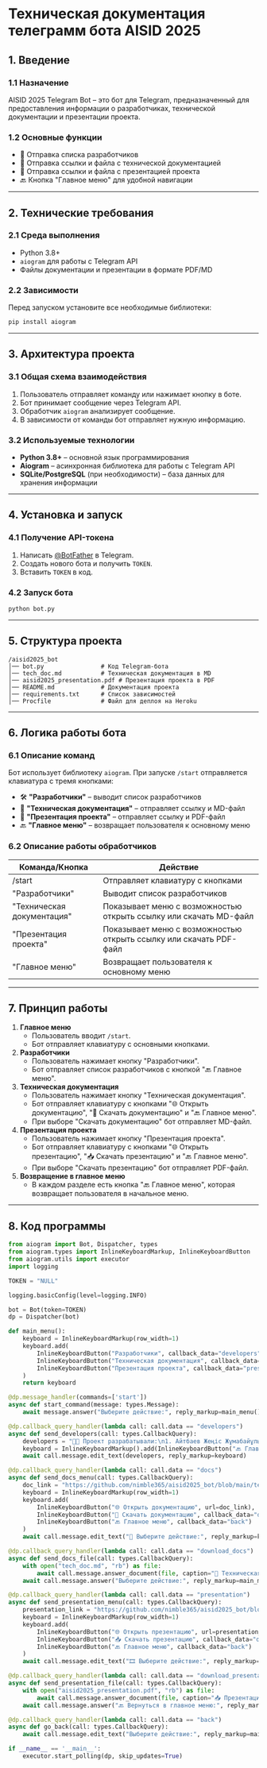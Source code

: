 # Техническая документация телеграмм бота AISID 2025

## 1. Введение

### 1.1 Назначение

AISID 2025 Telegram Bot – это бот для Telegram, предназначенный для предоставления информации о разработчиках, технической документации и презентации проекта.

### 1.2 Основные функции

- 📌 Отправка списка разработчиков
- 📄 Отправка ссылки и файла с технической документацией
- 🎥 Отправка ссылки и файла с презентацией проекта
- 🔙 Кнопка "Главное меню" для удобной навигации

---

## 2. Технические требования

### 2.1 Среда выполнения

- Python 3.8+
- `aiogram` для работы с Telegram API
- Файлы документации и презентации в формате PDF/MD

### 2.2 Зависимости

Перед запуском установите все необходимые библиотеки:

```bash
pip install aiogram
```

---

## 3. Архитектура проекта

### 3.1 Общая схема взаимодействия

1. Пользователь отправляет команду или нажимает кнопку в боте.
2. Бот принимает сообщение через Telegram API.
3. Обработчик `aiogram` анализирует сообщение.
4. В зависимости от команды бот отправляет нужную информацию.

### 3.2 Используемые технологии

- **Python 3.8+** – основной язык программирования
- **Aiogram** – асинхронная библиотека для работы с Telegram API
- **SQLite/PostgreSQL** (при необходимости) – база данных для хранения информации

---

## 4. Установка и запуск

### 4.1 Получение API-токена

1. Написать [@BotFather](https://t.me/BotFather) в Telegram.
2. Создать нового бота и получить `TOKEN`.
3. Вставить `TOKEN` в код.

### 4.2 Запуск бота

```bash
python bot.py
```

---

## 5. Структура проекта

```
/aisid2025_bot
│── bot.py                # Код Telegram-бота
│── tech_doc.md           # Техническая документация в MD
│── aisid2025_presentation.pdf # Презентация проекта в PDF
│── README.md             # Документация проекта
│── requirements.txt      # Список зависимостей
│── Procfile              # Файл для деплоя на Heroku
```

---

## 6. Логика работы бота

### 6.1 Описание команд

Бот использует библиотеку `aiogram`. При запуске `/start` отправляется клавиатура с тремя кнопками:

- 🛠 **"Разработчики"** – выводит список разработчиков
- 📄 **"Техническая документация"** – отправляет ссылку и MD-файл
- 🎥 **"Презентация проекта"** – отправляет ссылку и PDF-файл
- 🔙 **"Главное меню"** – возвращает пользователя к основному меню

### 6.2 Описание работы обработчиков

| Команда/Кнопка             | Действие                                                           |
| -------------------------- | ------------------------------------------------------------------ |
| /start                     | Отправляет клавиатуру с кнопками                                   |
| "Разработчики"             | Выводит список разработчиков                                       |
| "Техническая документация" | Показывает меню с возможностью открыть ссылку или скачать MD-файл  |
| "Презентация проекта"      | Показывает меню с возможностью открыть ссылку или скачать PDF-файл |
| "Главное меню"             | Возвращает пользователя к основному меню                           |

---

## 7. Принцип работы

1. **Главное меню**
   - Пользователь вводит `/start`.
   - Бот отправляет клавиатуру с основными кнопками.
2. **Разработчики**
   - Пользователь нажимает кнопку "Разработчики".
   - Бот отправляет список разработчиков с кнопкой "🔙 Главное меню".
3. **Техническая документация**
   - Пользователь нажимает кнопку "Техническая документация".
   - Бот отправляет клавиатуру с кнопками "🌐 Открыть документацию", "📄 Скачать документацию" и "🔙 Главное меню".
   - При выборе "Скачать документацию" бот отправляет MD-файл.
4. **Презентация проекта**
   - Пользователь нажимает кнопку "Презентация проекта".
   - Бот отправляет клавиатуру с кнопками "🌐 Открыть презентацию", "📥 Скачать презентацию" и "🔙 Главное меню".
   - При выборе "Скачать презентацию" бот отправляет PDF-файл.
5. **Возвращение в главное меню**
   - В каждом разделе есть кнопка "🔙 Главное меню", которая возвращает пользователя в начальное меню.

---

## 8. Код программы

```python
from aiogram import Bot, Dispatcher, types
from aiogram.types import InlineKeyboardMarkup, InlineKeyboardButton
from aiogram.utils import executor
import logging

TOKEN = "NULL"

logging.basicConfig(level=logging.INFO)

bot = Bot(token=TOKEN)
dp = Dispatcher(bot)

def main_menu():
    keyboard = InlineKeyboardMarkup(row_width=1)
    keyboard.add(
        InlineKeyboardButton("Разработчики", callback_data="developers"),
        InlineKeyboardButton("Техническая документация", callback_data="docs"),
        InlineKeyboardButton("Презентация проекта", callback_data="presentation")
    )
    return keyboard

@dp.message_handler(commands=['start'])
async def start_command(message: types.Message):
    await message.answer("Выберите действие:", reply_markup=main_menu())

@dp.callback_query_handler(lambda call: call.data == "developers")
async def send_developers(call: types.CallbackQuery):
    developers = "👨‍💻 Проект разрабатывали:\n1. Айтбаев Жеңіс Жұмабайұлы\n2. Сундет Сумая Байжанқызы"
    keyboard = InlineKeyboardMarkup().add(InlineKeyboardButton("🔙 Главное меню", callback_data="back"))
    await call.message.edit_text(developers, reply_markup=keyboard)

@dp.callback_query_handler(lambda call: call.data == "docs")
async def send_docs_menu(call: types.CallbackQuery):
    doc_link = "https://github.com/nimble365/aisid2025_bot/blob/main/tech_doc.md"
    keyboard = InlineKeyboardMarkup(row_width=1)
    keyboard.add(
        InlineKeyboardButton("🌐 Открыть документацию", url=doc_link),
        InlineKeyboardButton("📄 Скачать документацию", callback_data="download_docs"),
        InlineKeyboardButton("🔙 Главное меню", callback_data="back")
    )
    await call.message.edit_text("📑 Выберите действие:", reply_markup=keyboard)

@dp.callback_query_handler(lambda call: call.data == "download_docs")
async def send_docs_file(call: types.CallbackQuery):
    with open("tech_doc.md", "rb") as file:
        await call.message.answer_document(file, caption="📄 Техническая документация")
    await call.message.answer("Выберите действие:", reply_markup=main_menu())

@dp.callback_query_handler(lambda call: call.data == "presentation")
async def send_presentation_menu(call: types.CallbackQuery):
    presentation_link = "https://github.com/nimble365/aisid2025_bot/blob/main/aisid2025_presentation.pdf"
    keyboard = InlineKeyboardMarkup(row_width=1)
    keyboard.add(
        InlineKeyboardButton("🌐 Открыть презентацию", url=presentation_link),
        InlineKeyboardButton("📥 Скачать презентацию", callback_data="download_presentation"),
        InlineKeyboardButton("🔙 Главное меню", callback_data="back")
    )
    await call.message.edit_text("🎞 Выберите действие:", reply_markup=keyboard)

@dp.callback_query_handler(lambda call: call.data == "download_presentation")
async def send_presentation_file(call: types.CallbackQuery):
    with open("aisid2025_presentation.pdf", "rb") as file:
        await call.message.answer_document(file, caption="📥 Презентация проекта")
    await call.message.answer("🔙 Вернуться в главное меню:", reply_markup=main_menu())

@dp.callback_query_handler(lambda call: call.data == "back")
async def go_back(call: types.CallbackQuery):
    await call.message.edit_text("Выберите действие:", reply_markup=main_menu())

if __name__ == '__main__':
    executor.start_polling(dp, skip_updates=True)
```
